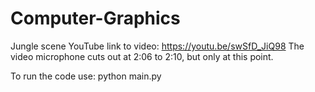 # Computer-Graphics

Jungle scene
YouTube link to video: https://youtu.be/swSfD_JiQ98
The video microphone cuts out at 2:06 to 2:10, but only at this point.

To run the code use: python main.py